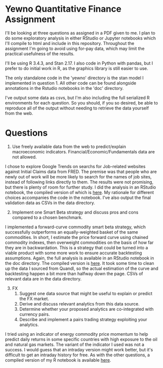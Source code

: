 # Yewno Quantitative Finance Assignment

I'll be looking at three questions as assigned in a PDF given to me. I plan to do some exploratory analysis in either RStudio or Jupyter notebooks which I'll compile to html and include in this repository. Throughout the assignment I'm going to avoid using for-pay data, which may limit the practical usefulness of the results.

I'll be using R 3.4.3, and Stan 2.17. I also code in Python with pandas, but I prefer to do initial work in R, as the graphics library is still easier to use.

The only standalone code in the 'yewno' directory is the stan model I implemented in question 1. All other code can be found alongside annotations in the Rstudio notebooks in the 'doc' directory. 

I've output some data as csvs, but I'm also including the full serialized R environments for each question. So you should, if you so desired, be able to reproduce all of the output without needing to retrieve the data yourself from the web.

# Questions

1. Use freely available data from the web to predict/explain macroeconomic indicators. Financial/Economic/Fundamentals data are not allowed.

I chose to explore Google Trends on searchs for Job-related websites against Initial Claims data from FRED. The premise was that people who are newly out of work will be more likely to search for the names of job sites, instead of following links directly to them. The results were not promising, but there is plenty of room for further study. I did the analysis in an RStudio notebook, the compiled version of which is [here](doc/Q1.html). My rationale for different choices accompanies the code in the notebook. I've also output the final validation data as CSVs in the data directory.

2. Implement one Smart Beta strategy and discuss pros and cons compared to a chosen benchmark.

I implemented a forward-curve commodity smart beta strategy, which successfully outperforms an equally-weighted basket of the same commodities. In short, I estimate the price forward curve using chained commodity indexes, then overweight commodities on the basis of how far they are in backwardation. This is a strategy that could be turned into a viable product with some more work to ensure accurate backtesting assumptions. Again, the full analysis is available in an RStudio notebook in the doc directory. The compiled version is [here](doc/Q2.html). It took some time to clean up the data I sourced from Quandl, so the actual estimation of the curve and backtesting happen a bit more than halfway down the page. CSVs of relevant data are in the data directory.

3. FX
	1. Suggest one data source that might be useful to explain or predict the FX market.
	2. Derive and discuss relevant analytics from this data source.
	3. Determine whether your proposed analytics are co-integrated with currency pairs.
	4. Describe and implement a pairs trading strategy exploiting your analytics.

I tried using an indicator of energy commodity price momentum to help predict daily returns in some specific countries with high exposure to the oil and natural gas markets. The variant of the indicator I used was not a success. I would guess that an intraday version might work better, but it's difficult to get an intraday history for free. As with the other questions, a compiled version of my R notebook is available [here](doc/Q3.html).
